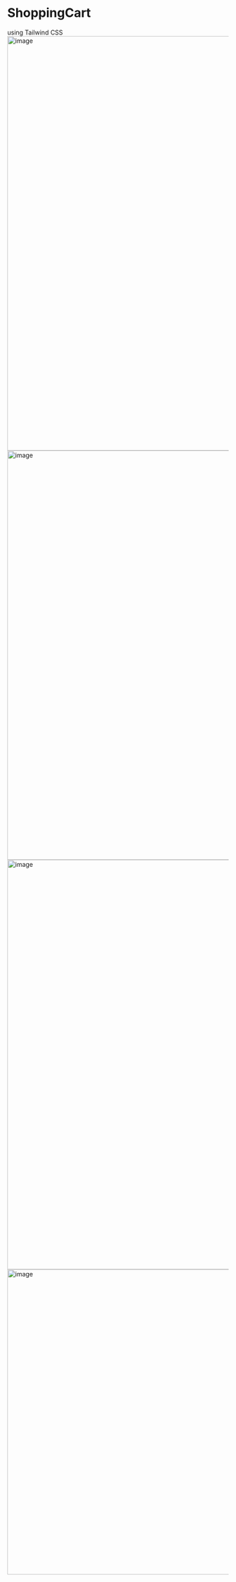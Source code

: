 # ShoppingCart
using Tailwind CSS
<img width="944" alt="image" src="https://github.com/user-attachments/assets/e930b561-de4b-4abd-8c9d-a07dab491dee">
<img width="932" alt="image" src="https://github.com/user-attachments/assets/0215fc06-f75e-4883-ad41-a132a6c8b749">
<img width="933" alt="image" src="https://github.com/user-attachments/assets/3af627b4-7fe9-414e-8678-d85216d6bb48">
<img width="695" alt="image" src="https://github.com/user-attachments/assets/4afa4abe-e945-48fe-8994-f9849bcc9ab7">

